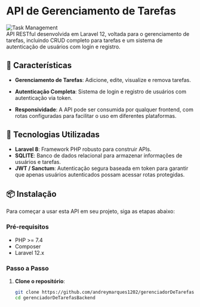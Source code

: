 # **API de Gerenciamento de Tarefas**

![Task Management](https://img.shields.io/badge/Status-Active-brightgreen)  
API RESTful desenvolvida em Laravel 12, voltada para o gerenciamento de tarefas, incluindo CRUD completo para tarefas e um sistema de autenticação de usuários com login e registro.

## 🚀 **Características**

- **Gerenciamento de Tarefas**: Adicione, edite, visualize e remova tarefas.
- **Autenticação Completa**: Sistema de login e registro de usuários com autenticação via token.

- **Responsividade**: A API pode ser consumida por qualquer frontend, com rotas configuradas para facilitar o uso em diferentes plataformas.

## 🔧 **Tecnologias Utilizadas**

- **Laravel 8**: Framework PHP robusto para construir APIs.
- **SQLITE**: Banco de dados relacional para armazenar informações de usuários e tarefas.
- **JWT / Sanctum**: Autenticação segura baseada em token para garantir que apenas usuários autenticados possam acessar rotas protegidas.

## 📦 **Instalação**

Para começar a usar esta API em seu projeto, siga as etapas abaixo:

### **Pré-requisitos**

- PHP >= 7.4
- Composer
- Laravel 12.x

### **Passo a Passo**

1. **Clone o repositório**:
   ```bash
   git clone https://github.com/andreymarques1202/gerenciadorDeTarefasBackend
   cd gerenciadorDeTarefasBackend
